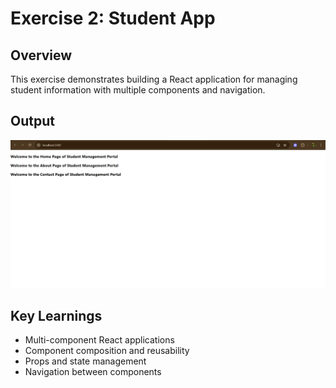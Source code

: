 # Exercise 2: Student App

## Overview
This exercise demonstrates building a React application for managing student information with multiple components and navigation.

## Output
![Student App Output](output.png)

## Key Learnings
- Multi-component React applications
- Component composition and reusability
- Props and state management
- Navigation between components
